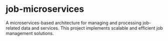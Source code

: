 # job-microservices
A microservices-based architecture for managing and processing job-related data and services. This project implements scalable and efficient job management solutions.
